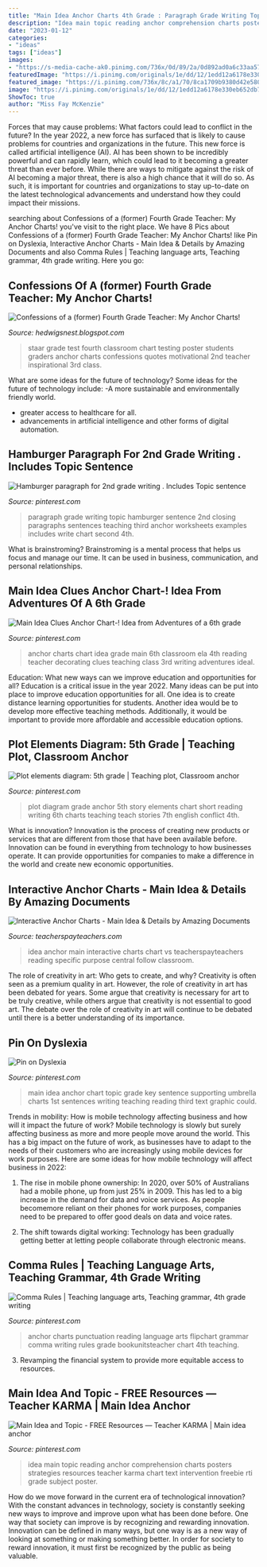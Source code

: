 ```yaml
---
title: "Main Idea Anchor Charts 4th Grade : Paragraph Grade Writing Topic Hamburger Sentence 2nd Closing Paragraphs Sentences Teaching Third Anchor Worksheets Examples Includes Write Chart Second 4th"
description: "Idea main topic reading anchor comprehension charts posters strategies resources teacher karma chart text intervention freebie rti grade subject poster"
date: "2023-01-12"
categories:
- "ideas"
tags: ["ideas"]
images:
- "https://s-media-cache-ak0.pinimg.com/736x/0d/89/2a/0d892ad0a6c33aa57bb0e0768bb13233.jpg"
featuredImage: "https://i.pinimg.com/originals/1e/dd/12/1edd12a6178e330eb652db7f43c22390.jpg"
featured_image: "https://i.pinimg.com/736x/8c/a1/70/8ca1709b9380d42e5804d6ae6995b4c4.jpg"
image: "https://i.pinimg.com/originals/1e/dd/12/1edd12a6178e330eb652db7f43c22390.jpg"
ShowToc: true
author: "Miss Fay McKenzie"
---
```



Forces that may cause problems: What factors could lead to conflict in the future?
In the year 2022, a new force has surfaced that is likely to cause problems for countries and organizations in the future. This new force is called artificial intelligence (AI). AI has been shown to be incredibly powerful and can rapidly learn, which could lead to it becoming a greater threat than ever before. While there are ways to mitigate against the risk of AI becoming a major threat, there is also a high chance that it will do so. As such, it is important for countries and organizations to stay up-to-date on the latest technological advancements and understand how they could impact their missions.

	

		
searching about Confessions of a (former) Fourth Grade Teacher: My Anchor Charts! you've visit to the right place. We have 8 Pics about Confessions of a (former) Fourth Grade Teacher: My Anchor Charts! like Pin on Dyslexia, Interactive Anchor Charts - Main Idea &amp; Details by Amazing Documents and also Comma Rules | Teaching language arts, Teaching grammar, 4th grade writing. Here you go:
		
    
## Confessions Of A (former) Fourth Grade Teacher: My Anchor Charts!

<img loading=lazy src="http://1.bp.blogspot.com/--DHzilI-gsE/T35Dc2Ae1PI/AAAAAAAAAXs/Sgrw8qmHD6s/s1600/STAAR%2B001.JPG" onerror="this.onerror=null;this.src='https://tse2.mm.bing.net/th?id=OIP.6HUa43xqESfNqBnxiBdLcgHaJ6&amp;pid=15.1';" alt="Confessions of a (former) Fourth Grade Teacher: My Anchor Charts!">

_Source: hedwigsnest.blogspot.com_

>staar grade test fourth classroom chart testing poster students graders anchor charts confessions quotes motivational 2nd teacher inspirational 3rd class. 

	

What are some ideas for the future of technology?
Some ideas for the future of technology include: 
-A more sustainable and environmentally friendly world. 
- greater access to healthcare for all. 
- advancements in artificial intelligence and other forms of digital automation.

    
## Hamburger Paragraph For 2nd Grade Writing . Includes Topic Sentence

<img loading=lazy src="https://s-media-cache-ak0.pinimg.com/736x/0d/89/2a/0d892ad0a6c33aa57bb0e0768bb13233.jpg" onerror="this.onerror=null;this.src='https://tse2.mm.bing.net/th?id=OIP.W63m3-QqMhm26Pj_KK7g5wHaJ3&amp;pid=15.1';" alt="Hamburger paragraph for 2nd grade writing . Includes Topic sentence">

_Source: pinterest.com_

>paragraph grade writing topic hamburger sentence 2nd closing paragraphs sentences teaching third anchor worksheets examples includes write chart second 4th. 

	

What is brainstroming? Brainstroming is a mental process that helps us focus and manage our time. It can be used in business, communication, and personal relationships.

    
## Main Idea Clues Anchor Chart-! Idea From Adventures Of A 6th Grade

<img loading=lazy src="https://i.pinimg.com/736x/8c/a1/70/8ca1709b9380d42e5804d6ae6995b4c4.jpg" onerror="this.onerror=null;this.src='https://tse4.mm.bing.net/th?id=OIP.ZjSlg1XQYzTAj3XnYWweSwHaIy&amp;pid=15.1';" alt="Main Idea Clues Anchor Chart-! Idea from Adventures of a 6th grade">

_Source: pinterest.com_

>anchor charts chart idea grade main 6th classroom ela 4th reading teacher decorating clues teaching class 3rd writing adventures ideal. 

	

Education: What new ways can we improve education and opportunities for all?
Education is a critical issue in the year 2022. Many ideas can be put into place to improve education opportunities for all. One idea is to create distance learning opportunities for students. Another idea would be to develop more effective teaching methods. Additionally, it would be important to provide more affordable and accessible education options.

    
## Plot Elements Diagram: 5th Grade | Teaching Plot, Classroom Anchor

<img loading=lazy src="https://i.pinimg.com/originals/27/63/9a/27639a9437e8986934ec0d28a1bac93e.jpg" onerror="this.onerror=null;this.src='https://tse2.mm.bing.net/th?id=OIP.Tl6ndN0QKxc3SOnZw4BiUgHaJ4&amp;pid=15.1';" alt="Plot elements diagram: 5th grade | Teaching plot, Classroom anchor">

_Source: pinterest.com_

>plot diagram grade anchor 5th story elements chart short reading writing 6th charts teaching teach stories 7th english conflict 4th. 

	

What is innovation?
Innovation is the process of creating new products or services that are different from those that have been available before. Innovation can be found in everything from technology to how businesses operate. It can provide opportunities for companies to make a difference in the world and create new economic opportunities.

    
## Interactive Anchor Charts - Main Idea &amp; Details By Amazing Documents

<img loading=lazy src="https://ecdn.teacherspayteachers.com/thumbitem/Interactive-Anchor-Charts-Main-Idea-Details-1500873643/original-386802-4.jpg" onerror="this.onerror=null;this.src='https://tse2.mm.bing.net/th?id=OIP.otORT67L-mnKDhkESY98SAAAAA&amp;pid=15.1';" alt="Interactive Anchor Charts - Main Idea &amp; Details by Amazing Documents">

_Source: teacherspayteachers.com_

>idea anchor main interactive charts chart vs teacherspayteachers reading specific purpose central follow classroom. 

	

The role of creativity in art: Who gets to create, and why?
Creativity is often seen as a premium quality in art. However, the role of creativity in art has been debated for years. Some argue that creativity is necessary for art to be truly creative, while others argue that creativity is not essential to good art. The debate over the role of creativity in art will continue to be debated until there is a better understanding of its importance.

    
## Pin On Dyslexia

<img loading=lazy src="https://i.pinimg.com/originals/1e/dd/12/1edd12a6178e330eb652db7f43c22390.jpg" onerror="this.onerror=null;this.src='https://tse2.mm.bing.net/th?id=OIP.hV_tL1VXgC3011JQOQiCxAHaJ4&amp;pid=15.1';" alt="Pin on Dyslexia">

_Source: pinterest.com_

>main idea anchor chart topic grade key sentence supporting umbrella charts 1st sentences writing teaching reading third text graphic could. 

	

Trends in mobility: How is mobile technology affecting business and how will it impact the future of work?
Mobile technology is slowly but surely affecting business as more and more people move around the world. This has a big impact on the future of work, as businesses have to adapt to the needs of their customers who are increasingly using mobile devices for work purposes. Here are some ideas for how mobile technology will affect business in 2022:
1) The rise in mobile phone ownership: In 2020, over 50% of Australians had a mobile phone, up from just 25% in 2009. This has led to a big increase in the demand for data and voice services. As people becomemore reliant on their phones for work purposes, companies need to be prepared to offer good deals on data and voice rates.

2) The shift towards digital working: Technology has been gradually getting better at letting people collaborate through electronic means.

    
## Comma Rules | Teaching Language Arts, Teaching Grammar, 4th Grade Writing

<img loading=lazy src="https://i.pinimg.com/736x/cf/98/b7/cf98b7412bb8fe5c0f70e2a322899a47.jpg" onerror="this.onerror=null;this.src='https://tse4.mm.bing.net/th?id=OIP.YmbFvEdQPF-FDvbCspAviwHaKv&amp;pid=15.1';" alt="Comma Rules | Teaching language arts, Teaching grammar, 4th grade writing">

_Source: pinterest.com_

>anchor charts punctuation reading language arts flipchart grammar comma writing rules grade bookunitsteacher chart 4th teaching. 

	

3. Revamping the financial system to provide more equitable access to resources. 

    
## Main Idea And Topic - FREE Resources — Teacher KARMA | Main Idea Anchor

<img loading=lazy src="https://i.pinimg.com/originals/4a/3b/22/4a3b22c5e8a040f389decb5cbaac447b.png" onerror="this.onerror=null;this.src='https://tse4.mm.bing.net/th?id=OIP.T0nfhjEy2dUlQqGuQ9LyjgHaJ4&amp;pid=15.1';" alt="Main Idea and Topic - FREE Resources — Teacher KARMA | Main idea anchor">

_Source: pinterest.com_

>idea main topic reading anchor comprehension charts posters strategies resources teacher karma chart text intervention freebie rti grade subject poster. 

	

How do we move forward in the current era of technological innovation? With the constant advances in technology, society is constantly seeking new ways to improve and improve upon what has been done before. One way that society can improve is by recognizing and rewarding innovation. Innovation can be defined in many ways, but one way is as a new way of looking at something or making something better. In order for society to reward innovation, it must first be recognized by the public as being valuable.


